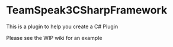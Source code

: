 # TeamSpeak3CSharpFramework
This is a plugin to help you create a C# Plugin

Please see the WIP wiki for an example

